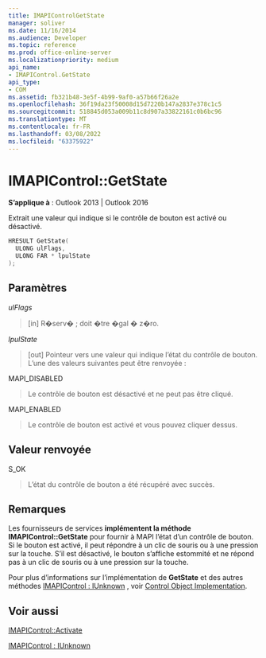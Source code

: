 ```yaml
---
title: IMAPIControlGetState
manager: soliver
ms.date: 11/16/2014
ms.audience: Developer
ms.topic: reference
ms.prod: office-online-server
ms.localizationpriority: medium
api_name:
- IMAPIControl.GetState
api_type:
- COM
ms.assetid: fb321b48-3e5f-4b99-9af0-a57b66f26a2e
ms.openlocfilehash: 36f19da23f50008d15d7220b147a2837e378c1c5
ms.sourcegitcommit: 518845d053a009b11c8d907a33822161c0b6bc96
ms.translationtype: MT
ms.contentlocale: fr-FR
ms.lasthandoff: 03/08/2022
ms.locfileid: "63375922"
---
```

# <a name="imapicontrolgetstate"></a>IMAPIControl::GetState

  
  
**S’applique à** : Outlook 2013 | Outlook 2016 
  
Extrait une valeur qui indique si le contrôle de bouton est activé ou désactivé.
  
```cpp
HRESULT GetState(
  ULONG ulFlags,
  ULONG FAR * lpulState
);
```

## <a name="parameters"></a>Paramètres

 _ulFlags_
  
> [in] R�serv� ; doit �tre �gal � z�ro.
    
 _lpulState_
  
> [out] Pointeur vers une valeur qui indique l’état du contrôle de bouton. L’une des valeurs suivantes peut être renvoyée :
    
MAPI_DISABLED 
  
> Le contrôle de bouton est désactivé et ne peut pas être cliqué. 
    
MAPI_ENABLED 
  
> Le contrôle de bouton est activé et vous pouvez cliquer dessus.
    
## <a name="return-value"></a>Valeur renvoyée

S_OK 
  
> L’état du contrôle de bouton a été récupéré avec succès.
    
## <a name="remarks"></a>Remarques

Les fournisseurs de services **implémentent la méthode IMAPIControl::GetState** pour fournir à MAPI l’état d’un contrôle de bouton. Si le bouton est activé, il peut répondre à un clic de souris ou à une pression sur la touche. S’il est désactivé, le bouton s’affiche estommité et ne répond pas à un clic de souris ou à une pression sur la touche. 
  
Pour plus d’informations sur l’implémentation de **GetState** et des autres méthodes [IMAPIControl : IUnknown](imapicontroliunknown.md) , voir [Control Object Implementation](control-object-implementation.md).
  
## <a name="see-also"></a>Voir aussi



[IMAPIControl::Activate](imapicontrol-activate.md)
  
[IMAPIControl : IUnknown](imapicontroliunknown.md)

